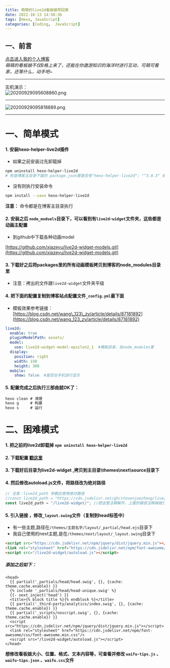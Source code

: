 ```yaml
---
title: 萌萌的live2d看板娘带回家
date: 2022-10-13 14:58:36
tags: [Hexo, JavaScript]
categories: [Coding,  JavaScript]
---
```


一、前言
----

[点击进入我的个人博客](http://www.waahah.xyz/)  
_萌萌的看板娘不仅B格上来了，还能在你遨游知识的海洋时进行互动，可萌可看家，还等什么，动手吧~_

* * *

实机演示：  
![20200929095608860.png](https://s2.loli.net/2023/07/09/5LHNGdPKxVpiJq7.png)

* * *

![20200929095818889.png](https://s2.loli.net/2023/07/09/y6CqvT2KczB1NkQ.png)

* * *

一、简单模式
======================================================================

#### 1\. 安装hexo-helper-live2d插件

*   如果之前安装过先卸载掉

```bash
npm uninstall hexo-helper-live2d
# 检查博客主目录下面的 package.json里是否有"hexo-helper-live2d": "^3.0.3" 依赖

```

*   没有则执行安装命令

```bash
npm install --save hexo-helper-live2d

```

**注意：** 命令都是在博客主目录执行

#### 2\. 安装之后 `node_moduels`目录下，可以看到有`live2d-widget`文件夹，这些都是动画主配置

*   到github中下载各种动画model

[https://github.com/xiazeyu/live2d-widget-models.git](https://github.com/xiazeyu/live2d-widget-models.git)

#### 3\. 下载好之后将packages里的所有动画模板拷贝到博客的node\_modules目录里

*   注意：拷出的文件跟`live2d-widget`文件夹平级

#### 4\. 把下面的配置复制到博客站点配置文件`_config.yml`最下面

*   模板效果参考链接： [https://blog.csdn.net/wang\_123\_zy/article/details/87181892](https://blog.csdn.net/wang_123_zy/article/details/87181892)

```yml
live2d:
  enable: true
  pluginModelPath: assets/
  model:
    use: live2d-widget-model-epsilon2_1  #模板目录，在node_modules里
  display:
    position: right
    width: 150 
    height: 300
  mobile:
    show: false  #是否在手机进行显示

```

#### 5\. 配置完成之后执行三部曲就OK了：

```js
hexo clean # 清理
hexo g	   # 构建
hexo s     # 运行

```

二、困难模式
======================================================================

#### 1\. 把之前的live2d卸载掉 `npm uninstall hexo-helper-live2d`

#### 2\. 下载配置 [戳这里](https://github.com/stevenjoezhang/live2d-widget)

#### 3\. 下载好后目录为live2d-widget ,拷贝到主目录\\themes\\next\\source目录下

#### 4\. 然后修改autoload.js文件，将路径改为绝对路径

```js
// 注意：live2d_path 参数应使用绝对路径
//const live2d_path = "https://cdn.jsdelivr.net/gh/stevenjoezhang/live2d-widget@latest/";
const live2d_path = "/live2d-widget/"; //把这里注释解开，上面的路径注释掉就行了

```

#### 5\. 引入链接 ，修改`_layout.swing`文件（复制到head标签中）

*   有一些主题,路径在`/themes/主题名字/layout/_partial/head.ejs`目录下
*   我自己使用的next主题,是在`/themes/next/layout/_layout.swing`目录下

```html
<script src="https://cdn.jsdelivr.net/npm/jquery/dist/jquery.min.js"></script>
<link rel="stylesheet" href="https://cdn.jsdelivr.net/npm/font-awesome/css/font-awesome.min.css"/>
<script src="/live2d-widget/autoload.js"></script>

```

##### 添加之后如下：

```ejs
<head>
  {{ partial('_partials/head/head.swig', {}, {cache: theme.cache.enable}) }}
  {% include '_partials/head/head-unique.swig' %}
  {{- next_inject('head') }}
  <title>{% block title %}{% endblock %}</title>
  {{ partial('_third-party/analytics/index.swig', {}, {cache: theme.cache.enable}) }}
  {{ partial('_scripts/noscript.swig', {}, {cache: theme.cache.enable}) }}
  <script src="https://cdn.jsdelivr.net/npm/jquery/dist/jquery.min.js"></script>
  <link rel="stylesheet" href="https://cdn.jsdelivr.net/npm/font-awesome/css/font-awesome.min.css"/>
  <script src="/live2d-widget/autoload.js"></script>
</head>

```

**想修改看板娘大小、位置、格式、文本内容等，可查看并修改 `waifu-tips.js` 、 `waifu-tips.json` 、`waifu.css`文件**

